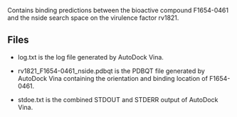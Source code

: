 Contains binding predictions between the bioactive compound F1654-0461 and the nside search space on the virulence factor rv1821.

## Files

- log.txt is the log file generated by AutoDock Vina.

- rv1821_F1654-0461_nside.pdbqt is the PDBQT file generated by AutoDock Vina containing the orientation and binding location of F1654-0461.

- stdoe.txt is the combined STDOUT and STDERR output of AutoDock Vina.

